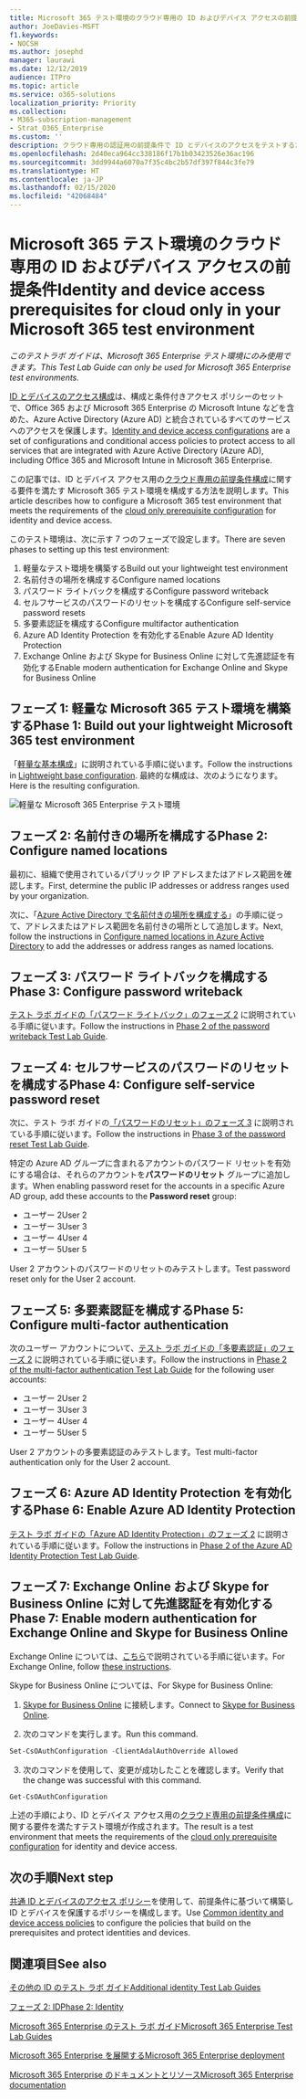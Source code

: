 ```yaml
---
title: Microsoft 365 テスト環境のクラウド専用の ID およびデバイス アクセスの前提条件
author: JoeDavies-MSFT
f1.keywords:
- NOCSH
ms.author: josephd
manager: laurawi
ms.date: 12/12/2019
audience: ITPro
ms.topic: article
ms.service: o365-solutions
localization_priority: Priority
ms.collection:
- M365-subscription-management
- Strat_O365_Enterprise
ms.custom: ''
description: クラウド専用の認証用の前提条件で ID とデバイスのアクセスをテストするための Microsoft 365 環境を作成します。
ms.openlocfilehash: 2d40eca964cc338186f17b1b03423526e36ac196
ms.sourcegitcommit: 3dd9944a6070a7f35c4bc2b57df397f844c3fe79
ms.translationtype: HT
ms.contentlocale: ja-JP
ms.lasthandoff: 02/15/2020
ms.locfileid: "42068484"
---
```

# <a name="identity-and-device-access-prerequisites-for-cloud-only-in-your-microsoft-365-test-environment"></a><span data-ttu-id="19d89-103">Microsoft 365 テスト環境のクラウド専用の ID およびデバイス アクセスの前提条件</span><span class="sxs-lookup"><span data-stu-id="19d89-103">Identity and device access prerequisites for cloud only in your Microsoft 365 test environment</span></span>

<span data-ttu-id="19d89-104">*このテストラボ ガイドは、Microsoft 365 Enterprise テスト環境にのみ使用できます。*</span><span class="sxs-lookup"><span data-stu-id="19d89-104">*This Test Lab Guide can only be used for Microsoft 365 Enterprise test environments.*</span></span>

<span data-ttu-id="19d89-105">[ID とデバイスのアクセス構成](microsoft-365-policies-configurations.md)は、構成と条件付きアクセス ポリシーのセットで、Office 365 および Microsoft 365 Enterprise の Microsoft Intune などを含めた、Azure Active Directory (Azure AD) と統合されているすべてのサービスへのアクセスを保護します。</span><span class="sxs-lookup"><span data-stu-id="19d89-105">[Identity and device access configurations](microsoft-365-policies-configurations.md) are a set of configurations and conditional access policies to protect access to all services that are integrated with Azure Active Directory (Azure AD), including Office 365 and Microsoft Intune in Microsoft 365 Enterprise.</span></span>

<span data-ttu-id="19d89-106">この記事では、ID とデバイス アクセス用の[クラウド専用の前提条件構成](identity-access-prerequisites.md#prerequisites)に関する要件を満たす Microsoft 365 テスト環境を構成する方法を説明します。</span><span class="sxs-lookup"><span data-stu-id="19d89-106">This article describes how to configure a Microsoft 365 test environment that meets the requirements of the [cloud only prerequisite configuration](identity-access-prerequisites.md#prerequisites) for identity and device access.</span></span>

<span data-ttu-id="19d89-107">このテスト環境は、次に示す 7 つのフェーズで設定します。</span><span class="sxs-lookup"><span data-stu-id="19d89-107">There are seven phases to setting up this test environment:</span></span>

1.  <span data-ttu-id="19d89-108">軽量なテスト環境を構築する</span><span class="sxs-lookup"><span data-stu-id="19d89-108">Build out your lightweight test environment</span></span>
2.  <span data-ttu-id="19d89-109">名前付きの場所を構成する</span><span class="sxs-lookup"><span data-stu-id="19d89-109">Configure named locations</span></span>
3.  <span data-ttu-id="19d89-110">パスワード ライトバックを構成する</span><span class="sxs-lookup"><span data-stu-id="19d89-110">Configure password writeback</span></span>
4.  <span data-ttu-id="19d89-111">セルフサービスのパスワードのリセットを構成する</span><span class="sxs-lookup"><span data-stu-id="19d89-111">Configure self-service password resets</span></span>
5.  <span data-ttu-id="19d89-112">多要素認証を構成する</span><span class="sxs-lookup"><span data-stu-id="19d89-112">Configure multifactor authentication</span></span>
6.  <span data-ttu-id="19d89-113">Azure AD Identity Protection を有効化する</span><span class="sxs-lookup"><span data-stu-id="19d89-113">Enable Azure AD Identity Protection</span></span>
7.  <span data-ttu-id="19d89-114">Exchange Online および Skype for Business Online に対して先進認証を有効化する</span><span class="sxs-lookup"><span data-stu-id="19d89-114">Enable modern authentication for Exchange Online and Skype for Business Online</span></span>

## <a name="phase-1-build-out-your-lightweight-microsoft-365-test-environment"></a><span data-ttu-id="19d89-115">フェーズ 1: 軽量な Microsoft 365 テスト環境を構築する</span><span class="sxs-lookup"><span data-stu-id="19d89-115">Phase 1: Build out your lightweight Microsoft 365 test environment</span></span>

<span data-ttu-id="19d89-116">「[軽量な基本構成](lightweight-base-configuration-microsoft-365-enterprise.md)」に説明されている手順に従います。</span><span class="sxs-lookup"><span data-stu-id="19d89-116">Follow the instructions in [Lightweight base configuration](lightweight-base-configuration-microsoft-365-enterprise.md).</span></span>
<span data-ttu-id="19d89-117">最終的な構成は、次のようになります。</span><span class="sxs-lookup"><span data-stu-id="19d89-117">Here is the resulting configuration.</span></span>

![軽量な Microsoft 365 Enterprise テスト環境](../media/lightweight-base-configuration-microsoft-365-enterprise/Phase4.png)
 

## <a name="phase-2-configure-named-locations"></a><span data-ttu-id="19d89-119">フェーズ 2: 名前付きの場所を構成する</span><span class="sxs-lookup"><span data-stu-id="19d89-119">Phase 2: Configure named locations</span></span>

<span data-ttu-id="19d89-120">最初に、組織で使用されているパブリック IP アドレスまたはアドレス範囲を確認します。</span><span class="sxs-lookup"><span data-stu-id="19d89-120">First, determine the public IP addresses or address ranges used by your organization.</span></span>

<span data-ttu-id="19d89-121">次に、「[Azure Active Directory で名前付きの場所を構成する](https://docs.microsoft.com/azure/active-directory/reports-monitoring/quickstart-configure-named-locations)」の手順に従って、アドレスまたはアドレス範囲を名前付きの場所として追加します。</span><span class="sxs-lookup"><span data-stu-id="19d89-121">Next, follow the instructions in [Configure named locations in Azure Active Directory](https://docs.microsoft.com/azure/active-directory/reports-monitoring/quickstart-configure-named-locations) to add the addresses or address ranges as named locations.</span></span> 

## <a name="phase-3-configure-password-writeback"></a><span data-ttu-id="19d89-122">フェーズ 3: パスワード ライトバックを構成する</span><span class="sxs-lookup"><span data-stu-id="19d89-122">Phase 3: Configure password writeback</span></span>

<span data-ttu-id="19d89-123">[テスト ラボ ガイドの「パスワード ライトバック」のフェーズ 2](password-writeback-m365-ent-test-environment.md#phase-2-enable-password-writeback-for-the-testlab-ad-ds-domain) に説明されている手順に従います。</span><span class="sxs-lookup"><span data-stu-id="19d89-123">Follow the instructions in [Phase 2 of the password writeback Test Lab Guide](password-writeback-m365-ent-test-environment.md#phase-2-enable-password-writeback-for-the-testlab-ad-ds-domain).</span></span>

## <a name="phase-4-configure-self-service-password-reset"></a><span data-ttu-id="19d89-124">フェーズ 4: セルフサービスのパスワードのリセットを構成する</span><span class="sxs-lookup"><span data-stu-id="19d89-124">Phase 4: Configure self-service password reset</span></span>

<span data-ttu-id="19d89-125">次に、テスト ラボ ガイドの[「パスワードのリセット」のフェーズ 3](password-reset-m365-ent-test-environment.md#phase-3-configure-and-test-password-reset) に説明されている手順に従います。</span><span class="sxs-lookup"><span data-stu-id="19d89-125">Follow the instructions in [Phase 3 of the password reset Test Lab Guide](password-reset-m365-ent-test-environment.md#phase-3-configure-and-test-password-reset).</span></span> 

<span data-ttu-id="19d89-126">特定の Azure AD グループに含まれるアカウントのパスワード リセットを有効にする場合は、それらのアカウントを**パスワードのリセット** グループに追加します。</span><span class="sxs-lookup"><span data-stu-id="19d89-126">When enabling password reset for the accounts in a specific Azure AD group, add these accounts to the **Password reset** group:</span></span>

- <span data-ttu-id="19d89-127">ユーザー 2</span><span class="sxs-lookup"><span data-stu-id="19d89-127">User 2</span></span>
- <span data-ttu-id="19d89-128">ユーザー 3</span><span class="sxs-lookup"><span data-stu-id="19d89-128">User 3</span></span>
- <span data-ttu-id="19d89-129">ユーザー 4</span><span class="sxs-lookup"><span data-stu-id="19d89-129">User 4</span></span>
- <span data-ttu-id="19d89-130">ユーザー 5</span><span class="sxs-lookup"><span data-stu-id="19d89-130">User 5</span></span>

<span data-ttu-id="19d89-131">User 2 アカウントのパスワードのリセットのみテストします。</span><span class="sxs-lookup"><span data-stu-id="19d89-131">Test password reset only for the User 2 account.</span></span>

## <a name="phase-5-configure-multi-factor-authentication"></a><span data-ttu-id="19d89-132">フェーズ 5: 多要素認証を構成する</span><span class="sxs-lookup"><span data-stu-id="19d89-132">Phase 5: Configure multi-factor authentication</span></span>

<span data-ttu-id="19d89-133">次のユーザー アカウントについて、[テスト ラボ ガイドの「多要素認証」のフェーズ 2](multi-factor-authentication-microsoft-365-test-environment.md#phase-2-enable-and-test-multi-factor-authentication-for-the-user-2-account) に説明されている手順に従います。</span><span class="sxs-lookup"><span data-stu-id="19d89-133">Follow the instructions in [Phase 2 of the multi-factor authentication Test Lab Guide](multi-factor-authentication-microsoft-365-test-environment.md#phase-2-enable-and-test-multi-factor-authentication-for-the-user-2-account) for the following user accounts:</span></span>

- <span data-ttu-id="19d89-134">ユーザー 2</span><span class="sxs-lookup"><span data-stu-id="19d89-134">User 2</span></span>
- <span data-ttu-id="19d89-135">ユーザー 3</span><span class="sxs-lookup"><span data-stu-id="19d89-135">User 3</span></span>
- <span data-ttu-id="19d89-136">ユーザー 4</span><span class="sxs-lookup"><span data-stu-id="19d89-136">User 4</span></span>
- <span data-ttu-id="19d89-137">ユーザー 5</span><span class="sxs-lookup"><span data-stu-id="19d89-137">User 5</span></span>

<span data-ttu-id="19d89-138">User 2 アカウントの多要素認証のみテストします。</span><span class="sxs-lookup"><span data-stu-id="19d89-138">Test multi-factor authentication only for the User 2 account.</span></span>

## <a name="phase-6-enable-azure-ad-identity-protection"></a><span data-ttu-id="19d89-139">フェーズ 6: Azure AD Identity Protection を有効化する</span><span class="sxs-lookup"><span data-stu-id="19d89-139">Phase 6: Enable Azure AD Identity Protection</span></span>

<span data-ttu-id="19d89-140">[テスト ラボ ガイドの「Azure AD Identity Protection」のフェーズ 2](azure-ad-identity-protection-microsoft-365-test-environment.md#phase-2-use-azure-ad-identity-protection) に説明されている手順に従います。</span><span class="sxs-lookup"><span data-stu-id="19d89-140">Follow the instructions in [Phase 2 of the Azure AD Identity Protection Test Lab Guide](azure-ad-identity-protection-microsoft-365-test-environment.md#phase-2-use-azure-ad-identity-protection).</span></span> 

## <a name="phase-7-enable-modern-authentication-for-exchange-online-and-skype-for-business-online"></a><span data-ttu-id="19d89-141">フェーズ 7: Exchange Online および Skype for Business Online に対して先進認証を有効化する</span><span class="sxs-lookup"><span data-stu-id="19d89-141">Phase 7: Enable modern authentication for Exchange Online and Skype for Business Online</span></span>

<span data-ttu-id="19d89-142">Exchange Online については、[こちら](https://docs.microsoft.com/Exchange/clients-and-mobile-in-exchange-online/enable-or-disable-modern-authentication-in-exchange-online#enable-or-disable-modern-authentication-in-exchange-online-for-client-connections-in-outlook-2013-or-later)で説明されている手順に従います。</span><span class="sxs-lookup"><span data-stu-id="19d89-142">For Exchange Online, follow [these instructions](https://docs.microsoft.com/Exchange/clients-and-mobile-in-exchange-online/enable-or-disable-modern-authentication-in-exchange-online#enable-or-disable-modern-authentication-in-exchange-online-for-client-connections-in-outlook-2013-or-later).</span></span> 

<span data-ttu-id="19d89-143">Skype for Business Online については、</span><span class="sxs-lookup"><span data-stu-id="19d89-143">For Skype for Business Online:</span></span>

1. <span data-ttu-id="19d89-144">[Skype for Business Online](https://docs.microsoft.com/SkypeForBusiness/set-up-your-computer-for-windows-powershell/set-up-your-computer-for-windows-powershell) に接続します。</span><span class="sxs-lookup"><span data-stu-id="19d89-144">Connect to [Skype for Business Online](https://docs.microsoft.com/SkypeForBusiness/set-up-your-computer-for-windows-powershell/set-up-your-computer-for-windows-powershell).</span></span>

2. <span data-ttu-id="19d89-145">次のコマンドを実行します。</span><span class="sxs-lookup"><span data-stu-id="19d89-145">Run this command.</span></span>

  ```powershell
  Set-CsOAuthConfiguration -ClientAdalAuthOverride Allowed
  ```

3. <span data-ttu-id="19d89-146">次のコマンドを使用して、変更が成功したことを確認します。</span><span class="sxs-lookup"><span data-stu-id="19d89-146">Verify that the change was successful with this command.</span></span>

  ```powershell
  Get-CsOAuthConfiguration
  ```

<span data-ttu-id="19d89-147">上述の手順により、ID とデバイス アクセス用の[クラウド専用の前提条件構成](identity-access-prerequisites.md#prerequisites)に関する要件を満たすテスト環境が作成されます。</span><span class="sxs-lookup"><span data-stu-id="19d89-147">The result is a test environment that meets the requirements of the [cloud only prerequisite configuration](identity-access-prerequisites.md#prerequisites) for identity and device access.</span></span> 

## <a name="next-step"></a><span data-ttu-id="19d89-148">次の手順</span><span class="sxs-lookup"><span data-stu-id="19d89-148">Next step</span></span>

<span data-ttu-id="19d89-149">[共通 ID とデバイスのアクセス ポリシー](identity-access-policies.md)を使用して、前提条件に基づいて構築し ID とデバイスを保護するポリシーを構成します。</span><span class="sxs-lookup"><span data-stu-id="19d89-149">Use [Common identity and device access policies](identity-access-policies.md) to configure the policies that build on the prerequisites and protect identities and devices.</span></span>

## <a name="see-also"></a><span data-ttu-id="19d89-150">関連項目</span><span class="sxs-lookup"><span data-stu-id="19d89-150">See also</span></span>

[<span data-ttu-id="19d89-151">その他の ID のテスト ラボ ガイド</span><span class="sxs-lookup"><span data-stu-id="19d89-151">Additional identity Test Lab Guides</span></span>](m365-enterprise-test-lab-guides.md#identity)

[<span data-ttu-id="19d89-152">フェーズ 2: ID</span><span class="sxs-lookup"><span data-stu-id="19d89-152">Phase 2: Identity</span></span>](identity-infrastructure.md)

[<span data-ttu-id="19d89-153">Microsoft 365 Enterprise のテスト ラボ ガイド</span><span class="sxs-lookup"><span data-stu-id="19d89-153">Microsoft 365 Enterprise Test Lab Guides</span></span>](m365-enterprise-test-lab-guides.md)

[<span data-ttu-id="19d89-154">Microsoft 365 Enterprise を展開する</span><span class="sxs-lookup"><span data-stu-id="19d89-154">Microsoft 365 Enterprise deployment</span></span>](deploy-microsoft-365-enterprise.md)

[<span data-ttu-id="19d89-155">Microsoft 365 Enterprise のドキュメントとリソース</span><span class="sxs-lookup"><span data-stu-id="19d89-155">Microsoft 365 Enterprise documentation</span></span>](https://docs.microsoft.com/microsoft-365-enterprise/)
